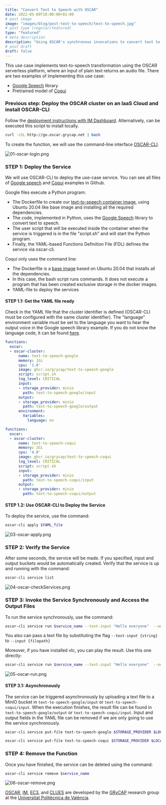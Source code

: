 ```yaml
---
title: "Convert Text to Speech with OSCAR"
date: 2022-05-09T18:00:00+01:00
# post image
image: "images/blog/post-text-to-speech/text-to-speech.jpg"
# post type (regular/featured)
type: "featured"
# meta description
description: "Using OSCAR's synchronous invocations to convert text to audio files"
# post draft
draft: false
---
```



This use case implements text-to-speech transformation using the OSCAR serverless platform, where an input of plain text returns an audio file. There are two examples of implementing this use case:

- [Google Speech](https://pypi.org/project/google-speech/) library
- Pretrained model of [Coqui](https://github.com/coqui-ai/TTS)

### Previous step: Deploy the OSCAR cluster on an IaaS Cloud and install OSCAR-CLI

Follow the [deployment instructions with IM Dashboard](https://docs.oscar.grycap.net/deploy-im-dashboard/). Alternatively, can be executed this script to install locally.

```bash
curl -sSL http://go.oscar.grycap.net | bash
```

To create the function, we will use the command-line interface [OSCAR-CLI](https://docs.oscar.grycap.net/oscar-cli/).

![01-oscar-login.png](../../images/blog/post-text-to-speech/01-oscar-login.png)

### STEP 1: Deploy the Service

We will use OSCAR-CLI to deploy the use-case service. You can see all files of [Google speech](https://github.com/orgs/grycap/packages/container/package/text-to-speech-google) and [Coqui](https://github.com/orgs/grycap/packages/container/package/text-to-speech-coqui) examples in Github.

Google files execute a Python program:

- The Dockerfile to create our [text-to-speech container image](https://github.com/orgs/grycap/packages/container/package/text-to-speech-google), using Ubuntu 20.04 like base image and installing all the required dependencies.
- The code, implemented in Python, uses the [Google Speech](https://pypi.org/project/google-speech/) library to convert text to speech.
- The user script that will be executed inside the container when the service is triggered is in the file "script.sh" and will start the Python program.
- Finally, the YAML-based Functions Definition File (FDL) defines the service via oscar-cli.

Coqui only uses the command line:

- The Dockerfile is a [base image](https://github.com/orgs/grycap/packages/container/package/text-to-speech-coqui) based on Ubuntu 20.04 that installs all the dependencies.
- In this case, the bash script runs commands. It does not execute a program that has been created exclusive storage in the docker images.
- YAML-file to deploy the services

#### STEP 1.1: Get the YAML file ready

Check in the YAML file that the cluster identifier is defined (OSCAR-CLI must be configured with the same cluster identifier). The "language" environment variable must be set to the language you want to hear the output voice in the Google speech library example. If you do not know the language code, it can be found [here](https://www.andiamo.co.uk/resources/iso-language-codes/).

``` yaml
functions:
  oscar:
  - oscar-cluster:
      name: text-to-speech-google
      memory: 1Gi
      cpu: '1.0'
      image: ghcr.io/grycap/text-to-speech-google
      script: script.sh
      log_level: CRITICAL
      input:
      - storage_provider: minio
        path: text-to-speech-google/input
      output:
      - storage_provider: minio
        path: text-to-speech-google/output
      environment: 
        Variables:
          language: en
```

``` yaml
functions:
  oscar:
  - oscar-cluster:
      name: text-to-speech-coqui
      memory: 2Gi
      cpu: '4.0'
      image: ghcr.io/grycap/text-to-speech-coqui
      log_level: CRITICAL
      script: script.sh
      input:
      - storage_provider: minio
        path: text-to-speech-coqui/input
      output:
      - storage_provider: minio
        path: text-to-speech-coqui/output
```

#### STEP 1.2: Use OSCAR-CLI to Deploy the Service

To deploy the service, use the command:

``` sh
oscar-cli apply $YAML_file

```

![03-oscar-apply.png](../../images/blog/post-text-to-speech/03-oscar-apply.png)

### STEP 2: Verify the Service

After some seconds, the service will be made. If you specified, input and output buckets would be automatically created. Verify that the service is up and running with the command:

```sh
oscar-cli service list
```

![04-oscar-checkServices.png](../../images/blog/post-text-to-speech/04-oscar-checkServices.png)

### STEP 3: Invoke the Service Synchronously and Access the Output Files

To run the service synchronously, use the command:

```sh
oscar-cli service run $service_name --text-input "Hello everyone"  --output output.mp3
```

You also can pass a text file by substituting the flag `--text-input {string}` to `--input {filepath}`

Moreover, if you have installed vlc, you can play the result. Use this one directly:

```sh
oscar-cli service run $service_name --text-input "Hello everyone"  --output output.mp3 && vlc output.mp3
```

![05-oscar-run.png](../../images/blog/post-text-to-speech/05-oscar-run.png)

#### STEP 3.1: Asynchronously

The service can be triggered asynchronously by uploading a text file to a MinIO bucket in `text-to-speech-google/input` or `text-to-speech-coqui/input`. When the execution finishes, the result file can be found in `text-to-speech-google/output` or `text-to-speech-coqui/input`. Input and output fields in the YAML file can be removed if we are only going to use the service synchronously.

```sh
oscar-cli service put-file text-to-speech-google $STORAGE_PROVIDER $LOCAL_FILE $REMOTE_FILE
```

```sh
oscar-cli service put-file text-to-speech-coqui $STORAGE_PROVIDER $LOCAL_FILE $REMOTE_FILE
```

### STEP 4: Remove the Function

Once you have finished, the service can be deleted using the command:

```sh
oscar-cli service remove $service_name
```

![06-oscar-remove.png](../../images/blog/post-text-to-speech/06-oscar-remove.png)

[OSCAR](https://grycap.github.io/oscar/), [IM](http://www.grycap.upv.es/im), [EC3](https://github.com/grycap/ec3), and [CLUES](https://www.grycap.upv.es/clues/) are developed by the [GRyCAP](https://www.grycap.upv.es/) research group at the [Universitat Politècnica de València](https://www.upv.es/).
